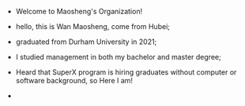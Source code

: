  * Welcome to Maosheng's Organization!

 - hello, this is Wan Maosheng, come from Hubei;

 - graduated from Durham University in 2021;

 - I studied management in both my bachelor and master degree; 

 - Heard that SuperX program is hiring graduates without computer or software background, so Here I am!

 - 